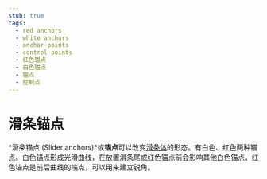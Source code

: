 ```yaml
---
stub: true
tags:
  - red anchors
  - white anchors
  - anchor points
  - control points
  - 红色锚点
  - 白色锚点
  - 锚点
  - 控制点
---
```


# 滑条锚点

*滑条锚点 (Slider anchors)*或**锚点**可以改变[滑条体](/wiki/Hit_object/Sliderbody)的形态。有白色、红色两种锚点。白色锚点形成光滑曲线，在放置滑条尾或红色锚点前会影响其他白色锚点。红色锚点是前后曲线的端点，可以用来建立锐角。
